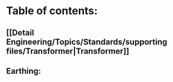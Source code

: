 
# Table of contents:

## [[Detail Engineering/Topics/Standards/supporting files/Transformer|Transformer]]
## Earthing: